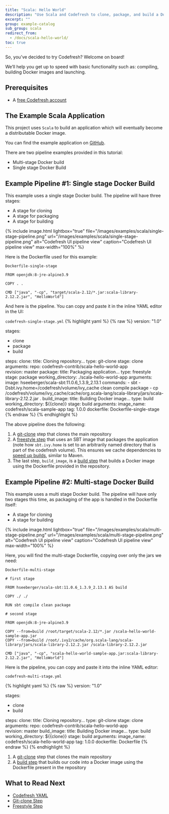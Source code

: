 ```yaml
---
title: "Scala: Hello World"
description: "Use Scala and Codefresh to clone, package, and build a Docker image"
excerpt: ""
group: example-catalog
sub_group: scala
redirect_from:
  - /docs/scala-hello-world/
toc: true
---
```


So, you’ve decided to try Codefresh? Welcome on board!

We’ll help you get up to speed with basic functionality such as: compiling, building Docker images and launching.

## Prerequisites

- A [free Codefresh account](https://codefresh.io/docs/docs/getting-started/create-a-codefresh-account/)

## The Example Scala Application

This project uses `Scala` to build an application which will eventually become a distributable Docker image.

You can find the example application on [GitHub](https://github.com/codefresh-contrib/scala-hello-world-app). 

There are two pipeline examples provided in this tutorial:

- Multi-stage Docker build
- Single stage Docker Build 
 
## Example Pipeline #1: Single stage Docker Build

This example uses a single stage Docker build. The pipeline will have three stages:

- A stage for cloning 
- A stage for packaging
- A stage for building

{% include image.html 
lightbox="true" 
file="/images/examples/scala/single-stage-pipeline.png" 
url="/images/examples/scala/single-stage-pipeline.png" 
alt="Codefresh UI pipeline view"
caption="Codefresh UI pipeline view"
max-width="100%" 
%}

Here is the Dockerfile used for this example:

`Dockerfile-single-stage`
```shell 
FROM openjdk:8-jre-alpine3.9 

COPY . . 

CMD ["java", "-cp", "target/scala-2.12/*.jar:scala-library-2.12.2.jar", "HelloWorld"]
```

And here is the pipeline.  You can copy and paste it in the inline YAML editor in the UI:

  `codefresh-single-stage.yml`
{% highlight yaml %}
{% raw %}
version: "1.0"

stages:
  - clone
  - package
  - build

steps:
  clone:
    title: Cloning repository...
    type: git-clone
    stage: clone
    arguments:
      repo:   codefresh-contrib/scala-hello-world-app  
      revision: master
  package:
    title: Packaging application...
    type: freestyle
    stage: package
    working_directory: ./scala-hello-world-app
    arguments:
      image: hseeberger/scala-sbt:11.0.6_1.3.9_2.13.1
      commands:
        - sbt -Dsbt.ivy.home=/codefresh/volume/ivy_cache clean compile package 
        - cp /codefresh/volume/ivy_cache/cache/org.scala-lang/scala-library/jars/scala-library-2.12.2.jar . 
  build_image:
    title: Building Docker image...
    type: build
    working_directory: ${{clone}}
    stage: build
    arguments:
      image_name: codefresh/scala-sample-app
      tag: 1.0.0
      dockerfile: Dockerfile-single-stage
{% endraw %}
{% endhighlight %}

The above pipeline does the following:

1. A [git-clone]({{site.baseurl}}/docs/pipelines/steps/git-clone/) step that clones the main repository
2. A [freestyle step]({{site.baseurl}}/docs/pipelines/steps/freestyle/) that uses an SBT image that packages the application (note how `sbt.ivy.home` is set to an arbitrarily named directory that is part of the codefresh volume).  This ensures we cache dependencies to [speed up builds]({{site.baseurl}}/docs/learn-by-example/java/spring-boot-2/#caching-the-maven-dependencies), similar to Maven.
3. The last step, `build_image`, is a [build step]({{site.baseurl}}/docs/pipelines/steps/build/) that builds a Docker image using the Dockerfile provided in the repository.

## Example Pipeline #2: Multi-stage Docker Build

This example uses a multi stage Docker build. The pipeline will have only two stages this time, as packaging of the app is handled in the Dockerfile itself:

- A stage for cloning 
- A stage for building

{% include image.html 
lightbox="true" 
file="/images/examples/scala/multi-stage-pipeline.png" 
url="/images/examples/scala/multi-stage-pipeline.png" 
alt="Codefresh UI pipeline view"
caption="Codefresh UI pipeline view"
max-width="100%" 
%}

Here, you will find the multi-stage Dockerfile, copying over only the jars we need:

`Dockerfile-multi-stage`

```shell
# first stage

FROM hseeberger/scala-sbt:11.0.6_1.3.9_2.13.1 AS build

COPY ./ ./

RUN sbt compile clean package

# second stage

FROM openjdk:8-jre-alpine3.9 

COPY --from=build /root/target/scala-2.12/*.jar /scala-hello-world-sample-app.jar
COPY --from=build /root/.ivy2/cache/org.scala-lang/scala-library/jars/scala-library-2.12.2.jar /scala-library-2.12.2.jar

CMD ["java", "-cp", "scala-hello-world-sample-app.jar:scala-library-2.12.2.jar", "HelloWorld"]
```
Here is the pipeline, you can copy and paste it into the inline YAML editor:

`codefresh-multi-stage.yml`

{% highlight yaml %}
{% raw %}
version: "1.0"

stages:
  - clone
  - build

steps:
  clone:
    title: Cloning repository...
    type: git-clone
    stage: clone
    arguments:
      repo:   codefresh-contrib/scala-hello-world-app  
      revision: master
  build_image:
    title: Building Docker image...
    type: build
    working_directory: ${{clone}}
    stage: build
    arguments:
      image_name: codefresh/scala-hello-world-app
      tag: 1.0.0
      dockerfile: Dockerfile
{% endraw %}
{% endhighlight %}

1. A [git-clone]({{site.baseurl}}/docs/pipelines/steps/git-clone/) step that clones the main repository
2. A [build step]({{site.baseurl}}/docs/pipelines/steps/freestyle/) that builds our code into a Docker image using the Dockerfile present in the repository


## What to Read Next

- [Codefresh YAML]({{site.baseurl}}/docs/pipelines/what-is-the-codefresh-yaml/)
- [Git-clone Step]({{site.baseurl}}/docs/pipelines/steps/git-clone/)
- [Freestyle Step]({{site.baseurl}}/docs/pipelines/steps/freestyle/)
